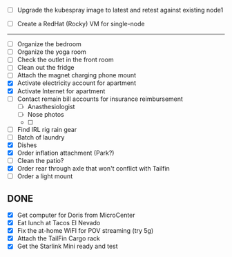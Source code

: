 - [ ] Upgrade the kubespray image to latest and retest against existing node1
- [ ] Create a RedHat (Rocky) VM for single-node





----
- [ ] Organize the bedroom
- [ ] Organize the yoga room
- [ ] Check the outlet in the front room
- [ ] Clean out the fridge
- [ ] Attach the magnet charging phone mount
- [x] Activate electricity account for apartment
- [x] Activate Internet for apartment
- [ ] Contact remain bill accounts for insurance reimbursement
	- [ ] Anasthesiologist
	- [ ] Nose photos
	- [ ] 
- [ ] Find IRL rig rain gear
- [ ] Batch of laundry
- [x] Dishes
- [x] Order inflation attachment (Park?)
- [ ] Clean the patio?
- [x] Order rear through axle that won't conflict with Tailfin
- [ ] Order a light mount
## DONE

- [x] Get computer for Doris from MicroCenter
- [x] Eat lunch at Tacos El Nevado
- [x] Fix the at-home WiFI for POV streaming (try 5g)
- [x] Attach the TailFin Cargo rack
- [x] Get the Starlink Mini ready and test